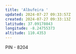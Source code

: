 ```yaml
---
title: 'Albufeira '
updated: 2024-07-27 09:33:57Z
created: 2024-07-27 09:33:13Z
latitude: 37.09178043
longitude: -8.24755373
altitude: 110.4353
---
```

PIN - 8204